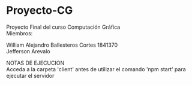 # Proyecto-CG
Proyecto Final del curso Computación Gráfica<br>
Miembros:

William Alejandro Ballesteros Cortes 1841370<br>
Jefferson Arevalo<br>

NOTAS DE EJECUCION <br>
Acceda a la carpeta 'client' antes de utilizar el comando 'npm start' para ejecutar el servidor
